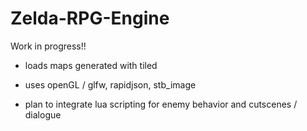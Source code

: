 # Zelda-RPG-Engine

Work in progress!!

- loads maps generated with tiled
- uses openGL / glfw, rapidjson, stb_image

- plan to integrate lua scripting for enemy behavior and cutscenes / dialogue
